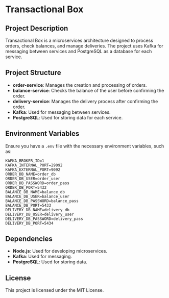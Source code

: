 # Transactional Box

## Project Description

Transactional Box is a microservices architecture designed to process orders, check balances, and manage deliveries. The project uses Kafka for messaging between services and PostgreSQL as a database for each service.

## Project Structure

- **order-service**: Manages the creation and processing of orders.
- **balance-service**: Checks the balance of the user before confirming the order.
- **delivery-service**: Manages the delivery process after confirming the order.
- **Kafka**: Used for messaging between services.
- **PostgreSQL**: Used for storing data for each service.

## Environment Variables

Ensure you have a `.env` file with the necessary environment variables, such as:

```
KAFKA_BROKER_ID=1
KAFKA_INTERNAL_PORT=29092
KAFKA_EXTERNAL_PORT=9092
ORDER_DB_NAME=order_db
ORDER_DB_USER=order_user
ORDER_DB_PASSWORD=order_pass
ORDER_DB_PORT=5432
BALANCE_DB_NAME=balance_db
BALANCE_DB_USER=balance_user
BALANCE_DB_PASSWORD=balance_pass
BALANCE_DB_PORT=5433
DELIVERY_DB_NAME=delivery_db
DELIVERY_DB_USER=delivery_user
DELIVERY_DB_PASSWORD=delivery_pass
DELIVERY_DB_PORT=5434
```

## Dependencies

- **Node.js**: Used for developing microservices.
- **Kafka**: Used for messaging.
- **PostgreSQL**: Used for storing data.

## License

This project is licensed under the MIT License.